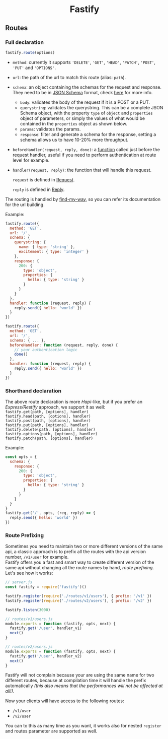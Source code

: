 <h1 align="center">Fastify</h1>

## Routes
<a name="full-declaration"></a>
### Full declaration
```js
fastify.route(options)
```
* `method`: currently it supports `'DELETE'`, `'GET'`, `'HEAD'`, `'PATCH'`, `'POST'`, `'PUT'` and `'OPTIONS'`.

* `url`: the path of the url to match this route (alias: `path`).
* `schema`: an object containing the schemas for the request and response.
They need to be in
  [JSON Schema](http://json-schema.org/) format, check [here](https://github.com/fastify/fastify/blob/master/docs/Validation-And-Serialize.md) for more info.

  * `body`: validates the body of the request if it is a POST or a
    PUT.
  * `querystring`: validates the querystring. This can be a complete JSON
  Schema object, with the property `type` of `object` and `properties` object of parameters, or
  simply the values of what would be contained in the `properties` object as shown below.
  * `params`: validates the params.
  * `response`: filter and generate a schema for the response, setting a
    schema allows us to have 10-20% more throughput.
* `beforeHandler(request, reply, done)`: a [function](https://github.com/fastify/fastify/blob/master/docs/Hooks.md#before-handler) called just before the request handler, useful if you need to perform authentication at route level for example.
* `handler(request, reply)`: the function that will handle this request.

  `request` is defined in [Request](https://github.com/fastify/fastify/blob/master/docs/Request.md).

  `reply` is defined in [Reply](https://github.com/fastify/fastify/blob/master/docs/Reply.md).

The routing is handled by [find-my-way](https://github.com/delvedor/find-my-way), so you can refer its documentation for the url building.

Example:
```js
fastify.route({
  method: 'GET',
  url: '/',
  schema: {
    querystring: {
      name: { type: 'string' },
      excitement: { type: 'integer' }
    },
    response: {
      200: {
        type: 'object',
        properties: {
          hello: { type: 'string' }
        }
      }
    }
  },
  handler: function (request, reply) {
    reply.send({ hello: 'world' })
  }
})
```

```js
fastify.route({
  method: 'GET',
  url: '/',
  schema: { ... },
  beforeHandler: function (request, reply, done) {
    // your authentication logic
    done()
  },
  handler: function (request, reply) {
    reply.send({ hello: 'world' })
  }
})
```

<a name="shorthand-declaration"></a>
### Shorthand declaration
The above route declaration is more *Hapi*-like, but if you prefer an *Express/Restify* approach, we support it as well:  
`fastify.get(path, [options], handler)`  
`fastify.head(path, [options], handler)`  
`fastify.post(path, [options], handler)`  
`fastify.put(path, [options], handler)`  
`fastify.delete(path, [options], handler)`  
`fastify.options(path, [options], handler)`  
`fastify.patch(path, [options], handler)`  

Example:
```js
const opts = {
  schema: {
    response: {
      200: {
        type: 'object',
        properties: {
          hello: { type: 'string' }
        }
      }
    }
  }
}
fastify.get('/', opts, (req, reply) => {
  reply.send({ hello: 'world' })
})
```

<a name="route-prefixing"></a>
### Route Prefixing
Sometimes you need to maintain two or more different versions of the same api, a classic approach is to prefix all the routes with the api version number, `/v1/user` for example.  
Fastify offers you a fast and smart way to create different version of the same api without changing all the route names by hand, *route prefixing*. Let's see how it works:

```js
// server.js
const fastify = require('fastify')()

fastify.register(require('./routes/v1/users'), { prefix: '/v1' })
fastify.register(require('./routes/v2/users'), { prefix: '/v2' })

fastify.listen(3000)
```
```js
// routes/v1/users.js
module.exports = function (fastify, opts, next) {
  fastify.get('/user', handler_v1)
  next()
}
```
```js
// routes/v2/users.js
module.exports = function (fastify, opts, next) {
  fastify.get('/user', handler_v2)
  next()
}
```
Fastify will not complain because your are using the same name for two different routes, because at compilation time it will handle the prefix automatically *(this also means that the performances will not be affected at all!)*.

Now your clients will have access to the following routes:
- `/v1/user`
- `/v2/user`

You can to this as many time as you want, it works also for nested `register` and routes parameter are supported as well.
